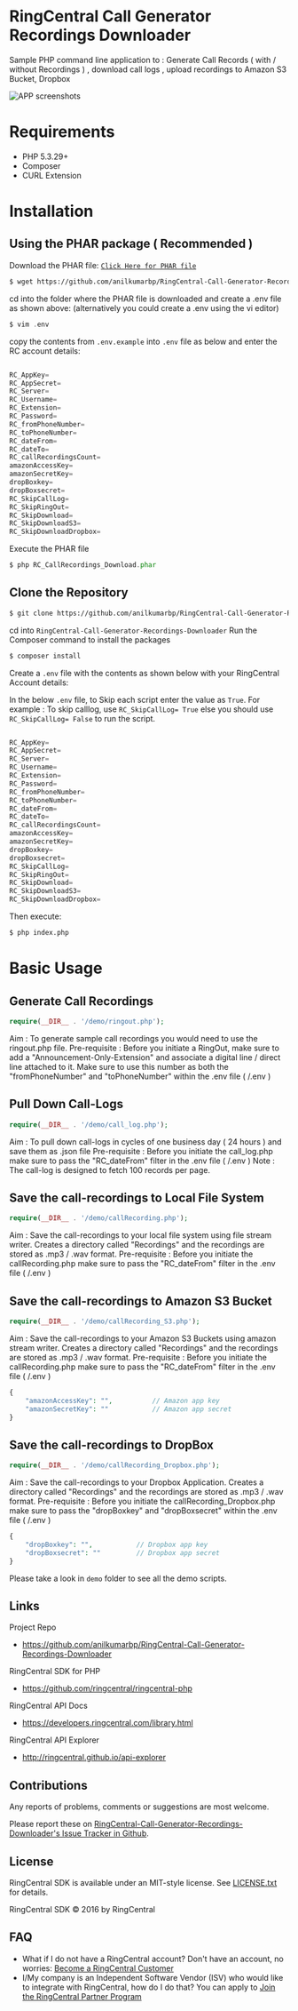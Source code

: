 # RingCentral Call Generator Recordings Downloader
Sample PHP command line application to : Generate Call Records ( with / without Recordings ) , download call logs , upload recordings to Amazon S3 Bucket, Dropbox

![APP screenshots](docs/Recordings.png) 
 

# Requirements

- PHP 5.3.29+
- Composer
- CURL Extension

# Installation

## Using the PHAR package  **( Recommended )**

Download the PHAR file: [`Click Here for PHAR file`](https://github.com/anilkumarbp/RingCentral-Call-Generator-Recordings-Downloader/releases/download/0.1.2/RC_CallRecordings_Download.phar)

```sh
$ wget https://github.com/anilkumarbp/RingCentral-Call-Generator-Recordings-Downloader/releases/download/0.1.2/RC_CallRecordings_Download.phar
```

cd into the folder where the PHAR file is downloaded and create a .env file as shown above: (alternatively you could create a .env using the vi editor)

```php
$ vim .env
```
copy the contents from `.env.example` into `.env` file as below and enter the RC account details:
```php

RC_AppKey= 							
RC_AppSecret= 
RC_Server= 
RC_Username= 
RC_Extension= 
RC_Password= 
RC_fromPhoneNumber= 
RC_toPhoneNumber= 
RC_dateFrom= 
RC_dateTo= 
RC_callRecordingsCount= 
amazonAccessKey= 
amazonSecretKey= 
dropBoxkey= 
dropBoxsecret= 
RC_SkipCallLog=           
RC_SkipRingOut=         
RC_SkipDownload=     
RC_SkipDownloadS3= 
RC_SkipDownloadDropbox=  

```

Execute the PHAR file

```php
$ php RC_CallRecordings_Download.phar
```


## Clone the Repository

```sh
$ git clone https://github.com/anilkumarbp/RingCentral-Call-Generator-Recordings-Downloader.git
```

cd into `RingCentral-Call-Generator-Recordings-Downloader` Run the Composer command to install the packages
 
```sh
$ composer install
```

Create a `.env` file with the contents as shown below with your RingCentral Account details:

In the below `.env` file, to Skip each script enter the value as `True`. For example :
To skip calllog, use `RC_SkipCallLog= True` else you should use `RC_SkipCallLog= False` to run the script.

```php

RC_AppKey= 							
RC_AppSecret= 
RC_Server= 
RC_Username= 
RC_Extension= 
RC_Password= 
RC_fromPhoneNumber= 
RC_toPhoneNumber= 
RC_dateFrom= 
RC_dateTo= 
RC_callRecordingsCount= 
amazonAccessKey= 
amazonSecretKey= 
dropBoxkey= 
dropBoxsecret= 
RC_SkipCallLog=           
RC_SkipRingOut=         
RC_SkipDownload=     
RC_SkipDownloadS3= 
RC_SkipDownloadDropbox=  

```

Then execute:

```sh
$ php index.php
```



# Basic Usage

## Generate Call Recordings

```php
require(__DIR__ . '/demo/ringout.php');
```

Aim : To generate sample call recordings you would need to use the ringout.php file. 
Pre-requisite : Before you initiate a RingOut, make sure to add a "Announcement-Only-Extension" and associate a digital line / direct line attached to it.
Make sure to use this number as both the "fromPhoneNumber" and "toPhoneNumber" within the .env file ( /.env )
                
## Pull Down Call-Logs

```php
require(__DIR__ . '/demo/call_log.php');
```
Aim : To pull down call-logs in cycles of one business day ( 24 hours ) and save them as .json file
Pre-requisite : Before you initiate the call_log.php make sure to pass the "RC_dateFrom" filter in the .env file ( /.env )
Note : The call-log is designed to fetch 100 records per page.

## Save the call-recordings to Local File System

```php
require(__DIR__ . '/demo/callRecording.php');
```
Aim : Save the call-recordings to your local file system using file stream writer. Creates a directory called "Recordings" and the recordings are stored as .mp3 / .wav format.
Pre-requisite : Before you initiate the callRecording.php make sure to pass the "RC_dateFrom" filter in the .env file ( /.env )

## Save the call-recordings to Amazon S3 Bucket

```php
require(__DIR__ . '/demo/callRecording_S3.php');
```
Aim : Save the call-recordings to your Amazon S3 Buckets using amazon stream writer. Creates a directory called "Recordings" and the recordings are stored as .mp3 / .wav format.
Pre-requisite : Before you initiate the callRecording.php make sure to pass the "RC_dateFrom" filter in the .env file ( /.env )
```php
{
	"amazonAccessKey": "", 			// Amazon app key       
	"amazonSecretKey": ""			// Amazon app secret
}
```

## Save the call-recordings to DropBox

```php
require(__DIR__ . '/demo/callRecording_Dropbox.php');
```
Aim : Save the call-recordings to your Dropbox Application. Creates a directory called "Recordings" and the recordings are stored as .mp3 / .wav format.
Pre-requisite : Before you initiate the callRecording_Dropbox.php make sure to pass the "dropBoxkey" and "dropBoxsecret" within the .env file ( /.env )

```php
{
	"dropBoxkey": "", 			// Dropbox app key       
	"dropBoxsecret": ""			// Dropbox app secret
}
```


Please take a look in `demo` folder to see all the demo scripts.


## Links

Project Repo

* https://github.com/anilkumarbp/RingCentral-Call-Generator-Recordings-Downloader

RingCentral SDK for PHP

* https://github.com/ringcentral/ringcentral-php

RingCentral API Docs

* https://developers.ringcentral.com/library.html

RingCentral API Explorer

* http://ringcentral.github.io/api-explorer

## Contributions

Any reports of problems, comments or suggestions are most welcome.

Please report these on [RingCentral-Call-Generator-Recordings-Downloader's Issue Tracker in Github](https://github.com/anilkumarbp/RingCentral-Call-Generator-Recordings-Downloader/issues).

## License

RingCentral SDK is available under an MIT-style license. See [LICENSE.txt](LICENSE.txt) for details.

RingCentral SDK &copy; 2016 by RingCentral

## FAQ

* What if I do not have a RingCentral account? Don't have an account, no worries: [Become a RingCentral Customer](https://www.ringcentral.com/office/plansandpricing.html)
* I/My company is an Independent Software Vendor (ISV) who would like to integrate with RingCentral, how do I do that? You can apply to [Join the RingCentral Partner Program](http://www.ringcentral.com/partner/isvreseller.html)

